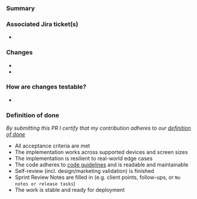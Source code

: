### Summary
<!-- What is the goal of the PR? -->

### Associated Jira ticket(s)
-

### Changes
<!-- Provide a list of the changes you made. -->
-
-

### How are changes testable?
<!-- What URL, what steps, what data should be used to test the changes? -->
-

### Definition of done
_By submitting this PR I certify that my contribution adheres to our [definition of done](https://wirelab.atlassian.net/wiki/x/FIBICAE)_

- All acceptance criteria are met
- The implementation works across supported devices and screen sizes
- The implementation is resilient to real-world edge cases
- The code adheres to [code guidelines](https://wirelab.atlassian.net/wiki/x/IoCB5) and is readable and maintainable
- Self-review (incl. design/marketing validation) is finished  
- Sprint Review Notes are filled in (e.g. client points, follow-ups, or `No notes or release tasks`)  
- The work is stable and ready for deployment  
